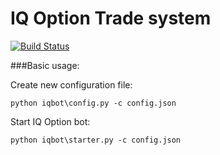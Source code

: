 # IQ Option Trade system
[![Build Status](https://travis-ci.org/n1nj4z33/iqpy.png)](https://travis-ci.org/n1nj4z33/iqpy)

###Basic usage:

Create new configuration file:
```
python iqbot\config.py -c config.json
```

Start IQ Option bot:
```
python iqbot\starter.py -c config.json
```
